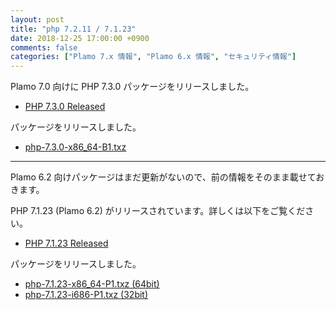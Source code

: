 ```yaml
---
layout: post
title: "php 7.2.11 / 7.1.23"
date: 2018-12-25 17:00:00 +0900
comments: false
categories: ["Plamo 7.x 情報", "Plamo 6.x 情報", "セキュリティ情報"]
---
```

Plamo 7.0 向けに PHP 7.3.0 パッケージをリリースしました。

* [PHP 7.3.0 Released](http://php.net/ChangeLog-7.php#7.3.0)

パッケージをリリースしました。

* [php-7.3.0-x86_64-B1.txz](ftp://plamo.linet.gr.jp/pub/Plamo-7.x/x86_64/plamo/08_daemons/php-7.3.0-x86_64-B1.txz)

----

Plamo 6.2 向けパッケージはまだ更新がないので、前の情報をそのまま載せておきます。

PHP 7.1.23 (Plamo 6.2) がリリースされています。詳しくは以下をご覧ください。

* [PHP 7.1.23 Released](http://php.net/ChangeLog-7.php#7.1.23)

パッケージをリリースしました。

* [php-7.1.23-x86_64-P1.txz (64bit)](ftp://plamo.linet.gr.jp/pub/Plamo-6.x/x86_64/plamo/05_ext/network2.txz/php-7.1.23-x86_64-P1.txz)
* [php-7.1.23-i686-P1.txz (32bit)](ftp://plamo.linet.gr.jp/pub/Plamo-6.x/x86/plamo/05_ext/network2.txz/php-7.1.23-i686-P1.txz)

